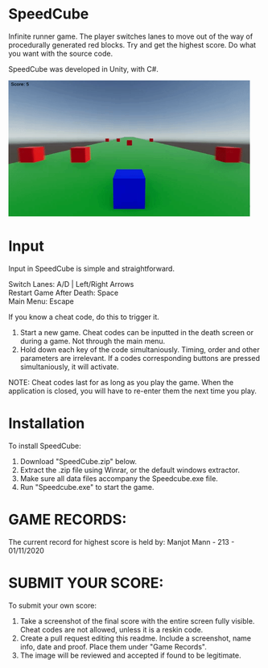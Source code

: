 # SpeedCube
Infinite runner game. The player switches lanes to move out of the way of procedurally generated red blocks. Try and get the highest score. Do what you want with the source code.

SpeedCube was developed in Unity, with C#.

![](example.gif)

# Input
Input in SpeedCube is simple and straightforward.

Switch Lanes: A/D | Left/Right Arrows <br/>
Restart Game After Death: Space <br/>
Main Menu: Escape <br/>

If you know a cheat code, do this to trigger it.

1. Start a new game. Cheat codes can be inputted in the death screen or during a game. Not through the main menu.
2. Hold down each key of the code simultaniously. Timing, order and other parameters are irrelevant. If a codes corresponding buttons are pressed simultaniously, it will activate.

NOTE: Cheat codes last for as long as you play the game. When the application is closed, you will have to re-enter them the next time you play.

# Installation
To install SpeedCube:

1. Download "SpeedCube.zip" below.
2. Extract the .zip file using Winrar, or the default windows extractor.
3. Make sure all data files accompany the Speedcube.exe file.
4. Run "Speedcube.exe" to start the game.

# GAME RECORDS: 

The current record for highest score is held by: Manjot Mann - 213 - 01/11/2020

# SUBMIT YOUR SCORE:

To submit your own score: 
1. Take a screenshot of the final score with the entire screen fully visible. Cheat codes are not allowed, unless it is a reskin code.
2. Create a pull request editing this readme. Include a screenshot, name info, date and proof. Place them under "Game Records". 
3. The image will be reviewed and accepted if found to be legitimate.

